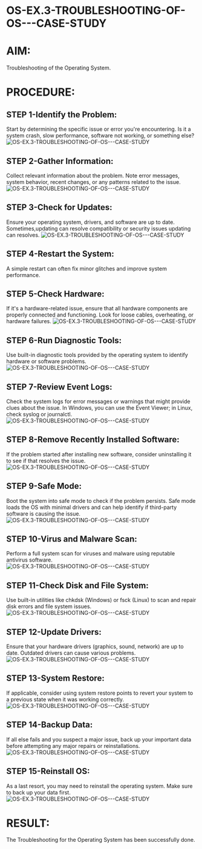 # OS-EX.3-TROUBLESHOOTING-OF-OS---CASE-STUDY

# AIM:
Troubleshooting of the Operating System. 
# PROCEDURE:

## STEP 1-Identify the Problem:
Start by determining the specific issue or error you're encountering. Is it a system crash, slow performance, software not working, or something else?
![OS-EX.3-TROUBLESHOOTING-OF-OS---CASE-STUDY](1.png)
## STEP 2-Gather Information:
Collect relevant information about the problem. Note error messages, system behavior, recent changes, or any patterns related to the issue.
![OS-EX.3-TROUBLESHOOTING-OF-OS---CASE-STUDY](2.png)
## STEP 3-Check for Updates:
Ensure your operating system, drivers, and software are up to date. Sometimes,updating can resolve compatibility or security issues updating can resolves.
![OS-EX.3-TROUBLESHOOTING-OF-OS---CASE-STUDY](3.png)
## STEP 4-Restart the System:
A simple restart can often fix minor glitches and improve system performance.

## STEP 5-Check Hardware:
If it's a hardware-related issue, ensure that all hardware components are properly connected and functioning. Look for loose cables, overheating, or hardware failures.
![OS-EX.3-TROUBLESHOOTING-OF-OS---CASE-STUDY](4.png)

## STEP 6-Run Diagnostic Tools:
Use built-in diagnostic tools provided by the operating system to identify hardware or software problems.
![OS-EX.3-TROUBLESHOOTING-OF-OS---CASE-STUDY](5.png)

## STEP 7-Review Event Logs:
Check the system logs for error messages or warnings that might provide clues about the issue. In Windows, you can use the Event Viewer; in Linux, check syslog or journalctl.
![OS-EX.3-TROUBLESHOOTING-OF-OS---CASE-STUDY](6.png)
## STEP 8-Remove Recently Installed Software:
If the problem started after installing new software, consider uninstalling it to see if that resolves the issue.
![OS-EX.3-TROUBLESHOOTING-OF-OS---CASE-STUDY](7.png)
## STEP 9-Safe Mode:
Boot the system into safe mode to check if the problem persists. Safe mode loads the OS with minimal drivers and can help identify if third-party software is causing the issue.
![OS-EX.3-TROUBLESHOOTING-OF-OS---CASE-STUDY](8.png)
## STEP 10-Virus and Malware Scan:
Perform a full system scan for viruses and malware using reputable antivirus software.
![OS-EX.3-TROUBLESHOOTING-OF-OS---CASE-STUDY](9.png)
## STEP 11-Check Disk and File System:
Use built-in utilities like chkdsk (Windows) or fsck (Linux) to scan and repair disk errors and file system issues.
![OS-EX.3-TROUBLESHOOTING-OF-OS---CASE-STUDY](10.png)
## STEP 12-Update Drivers:
Ensure that your hardware drivers (graphics, sound, network) are up to date. Outdated drivers can cause various problems.
![OS-EX.3-TROUBLESHOOTING-OF-OS---CASE-STUDY](11.png)
## STEP 13-System Restore:
If applicable, consider using system restore points to revert your system to a previous state when it was working correctly.
![OS-EX.3-TROUBLESHOOTING-OF-OS---CASE-STUDY](12.png)
## STEP 14-Backup Data:
If all else fails and you suspect a major issue, back up your important data before attempting any major repairs or reinstallations.
![OS-EX.3-TROUBLESHOOTING-OF-OS---CASE-STUDY](13.png)
## STEP 15-Reinstall OS:
As a last resort, you may need to reinstall the operating system. Make sure to back up your data first.
![OS-EX.3-TROUBLESHOOTING-OF-OS---CASE-STUDY](14.png)
# RESULT:
The Troubleshooting for the Operating System has been successfully done.